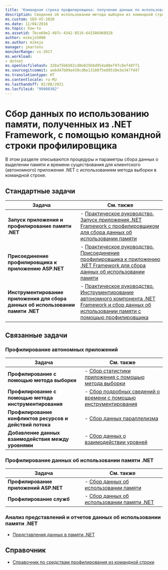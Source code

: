 ```yaml
---
title: 'Командная строка профилировщика: получение данных по использованию памяти из .NET'
description: Сведения об использовании метода выборки из командной строки для сбора данных о выделении памяти и времени существования объектов для автономного клиента .NET.
ms.custom: SEO-VS-2020
ms.date: 11/04/2016
ms.topic: how-to
ms.assetid: 7bce69e2-407c-4342-8516-641586968928
author: mikejo5000
ms.author: mikejo
manager: jmartens
monikerRange: vs-2017
ms.workload:
- dotnet
ms.openlocfilehash: 328a75b6502cd0e825b6d954a88ef97c8ef48ff1
ms.sourcegitcommit: ae6d47b09a439cd0e13180f5e89510e3e347fd47
ms.translationtype: HT
ms.contentlocale: ru-RU
ms.lasthandoff: 02/08/2021
ms.locfileid: "99960302"
---
```

# <a name="collect-net-framework-memory-data-by-using-the-profiler-command-line"></a>Сбор данных по использованию памяти, полученных из .NET Framework, с помощью командной строки профилировщика

В этом разделе описываются процедуры и параметры сбора данных о выделении памяти и времени существования для клиентского (автономного) приложения .NET с использованием метода выборки в командной строке.

## <a name="common-tasks"></a>Стандартные задачи

|Задача|См. также|
|----------|---------------------|
|**Запуск приложения и профилирование памяти .NET**|-   [Практическое руководство. Запуск приложения .NET Framework с профилировщиком для сбора данных об использовании памяти](../profiling/how-to-launch-a-stand-alone-dotnet-framework-app-to-collect-memory-data.md)|
|**Присоединение профилировщика к приложению ASP.NET**|-   [Практическое руководство. Присоединение профилировщика к приложению .NET Framework для сбора данных об использовании памяти](../profiling/how-to-attach-the-profiler-to-a-dotnet-framework-app-to-collect-memory-data.md)|
|**Инструментирование приложения для сбора данных об использовании памяти .NET**|-   [Практическое руководство. Инструментирование автономного компонента .NET Framework и сбор данных об использовании памяти с помощью профилировщика](../profiling/how-to-instrument-a-dotnet-framework-component-and-collect-memory-data.md)|

## <a name="related-tasks"></a>Связанные задачи

### <a name="profile-stand-alone-applications"></a>Профилирование автономных приложений

|Задача|См. также|
|----------|---------------------|
|**Профилирование с помощью метода выборки**|-   [Сбор статистики приложения с помощью метода выборки](../profiling/collecting-application-statistics-for-stand-alone-applications.md)|
|**Профилирование с помощью метода инструментирования**|-   [Сбор подробных сведений о времени с помощью инструментирования](../profiling/collecting-detailed-timing-data-for-a-stand-alone-application.md)|
|**Профилирование конфликтов ресурсов и действий потока**|-   [Сбор данных параллелизма](../profiling/collecting-concurrency-data-for-stand-alone-applications.md)|
|**Добавление данных взаимодействия между уровнями**|-   [Сбор данных о взаимодействии уровней](../profiling/adding-tier-interaction-data-from-the-command-line.md)|

### <a name="profile-net-memory-data"></a>Профилирование данных об использовании памяти .NET

|Задача|См. также|
|----------|---------------------|
|**Профилирование приложений ASP.NET**|-   [Сбор данных об использовании памяти](../profiling/collecting-memory-data-from-an-aspnet-web-application.md)|
|**Профилирование служб**|-   [Сбор данных об использовании памяти .NET](../profiling/collecting-memory-data-from-dotnet-framework-services-by-using-the-profiler-command-line.md)|

### <a name="analyze-net-memory-data-views-and-reports"></a>Анализ представлений и отчетов данных об использовании памяти .NET
- [Представления данных в памяти .NET](../profiling/dotnet-memory-data-views.md)

## <a name="reference"></a>Справочник
- [Справочник по средствам профилирования из командной строки](../profiling/command-line-profiling-tools-reference.md)
